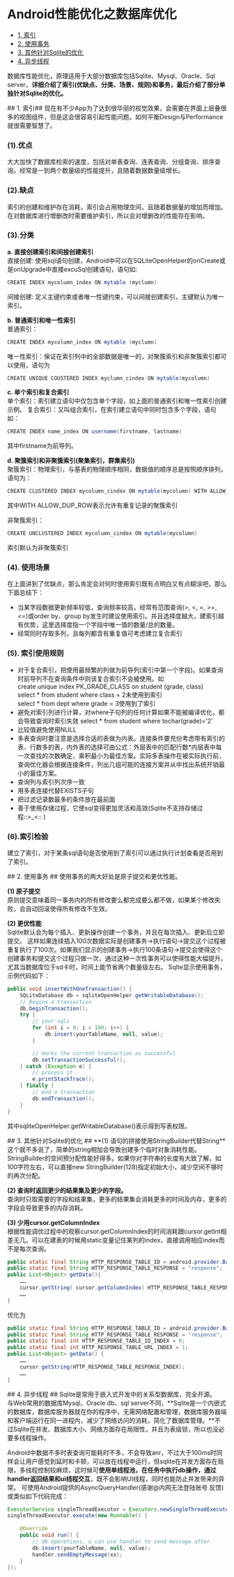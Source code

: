 ﻿Android性能优化之数据库优化
====

* [1. 索引](#suoyin)
* [2. 使用事务](#shiwu)
* [3. 其他针对Sqlite的优化](#sqlite)
* [4. 异步线程](#thread)

数据库性能优化，原理适用于大部分数据库包括Sqlite、Mysql、Oracle、Sql server，**详细介绍了索引(优缺点、分类、场景、规则)和事务，最后介绍了部分单独针对Sqlite的优化。**

<a name="suoyin"/>
## 1. 索引##
现在有不少App为了达到很华丽的视觉效果，会需要在界面上层叠很多的视图组件，但是这会很容易引起性能问题。如何平衡Design与Performance就很需要智慧了。

### (1).优点 ###
大大加快了数据库检索的速度，包括对单表查询、连表查询、分组查询、排序查询。经常是一到两个数量级的性能提升，且随着数据数量级增长。

### (2).缺点 ###
索引的创建和维护存在消耗，索引会占用物理空间，且随着数据量的增加而增加。
在对数据库进行增删改时需要维护索引，所以会对增删改的性能存在影响。

### (3).分类 ###
**a. 直接创建索引和间接创建索引**</br>
直接创建: 使用sql语句创建，Android中可以在SQLiteOpenHelper的onCreate或是onUpgrade中直接excuSql创建语句，语句如:

```java
CREATE INDEX mycolumn_index ON mytable (myclumn)
```

间接创建: 定义主键约束或者唯一性键约束，可以间接创建索引，主键默认为唯一索引。
 
**b. 普通索引和唯一性索引**</br>
普通索引：

```java
CREATE INDEX mycolumn_index ON mytable (myclumn)
```

唯一性索引：保证在索引列中的全部数据是唯一的，对聚簇索引和非聚簇索引都可以使用，语句为

```java
CREATE UNIQUE COUSTERED INDEX myclumn_cindex ON mytable(mycolumn)
```

**c. 单个索引和复合索引**</br>
单个索引：索引建立语句中仅包含单个字段，如上面的普通索引和唯一性索引创建示例。
复合索引：又叫组合索引，在索引建立语句中同时包含多个字段，语句如：

```java
CREATE INDEX name_index ON username(firstname, lastname)
```

其中firstname为前导列。
 
**d. 聚簇索引和非聚簇索引(聚集索引，群集索引)**</br>
聚簇索引：物理索引，与基表的物理顺序相同，数据值的顺序总是按照顺序排列，语句为：

```java
CREATE CLUSTERED INDEX mycolumn_cindex ON mytable(mycolumn) WITH ALLOW_DUP_ROW
```

其中WITH ALLOW_DUP_ROW表示允许有重复记录的聚簇索引

非聚簇索引：

```java
CREATE UNCLUSTERED INDEX mycolumn_cindex ON mytable(mycolumn)
```

索引默认为非聚簇索引

### (4). 使用场景 ###
在上面讲到了优缺点，那么肯定会对何时使用索引既有点明白又有点糊涂吧，那么下面总结下：

- 当某字段数据更新频率较低，查询频率较高，经常有范围查询(>, <, =, >=, <=)或order by、group by发生时建议使用索引。并且选择度越大，建索引越有优势，这里选择度指一个字段中唯一值的数量/总的数量。
- 经常同时存取多列，且每列都含有重复值可考虑建立复合索引

### (5). 索引使用规则 ###
- 对于复合索引，把使用最频繁的列做为前导列(索引中第一个字段)。如果查询时前导列不在查询条件中则该复合索引不会被使用。如</br>
create unique index PK_GRADE_CLASS on student (grade, class)</br>
select * from student where class = 2未使用到索引</br>
select * from dept where grade = 3使用到了索引</br>
- 避免对索引列进行计算，对where子句列的任何计算如果不能被编译优化，都会导致查询时索引失效
select * from student where tochar(grade)=’2′
-  比较值避免使用NULL
-  多表查询时要注意是选择合适的表做为内表。连接条件要充份考虑带有索引的表、行数多的表，内外表的选择可由公式：外层表中的匹配行数*内层表中每一次查找的次数确定，乘积最小为最佳方案。实际多表操作在被实际执行前，查询优化器会根据连接条件，列出几组可能的连接方案并从中找出系统开销最小的最佳方案。
- 查询列与索引列次序一致
- 用多表连接代替EXISTS子句
- 把过滤记录数最多的条件放在最前面
- 善于使用存储过程，它使sql变得更加灵活和高效(Sqlite不支持存储过程::>_<:: )

### (6).索引检验 ###
建立了索引，对于某条sql语句是否使用到了索引可以通过执行计划查看是否用到了索引。

<a name="shiwu"/>
## 2. 使用事务 ##
使用事务的两大好处是原子提交和更优性能。

**(1) 原子提交**</br>
原则提交意味着同一事务内的所有修改要么都完成要么都不做，如果某个修改失败，会自动回滚使得所有修改不生效。
 
**(2) 更优性能**</br>
Sqlite默认会为每个插入、更新操作创建一个事务，并且在每次插入、更新后立即提交。
这样如果连续插入100次数据实际是创建事务->执行语句->提交这个过程被重复执行了100次。如果我们显示的创建事务->执行100条语句->提交会使得这个创建事务和提交这个过程只做一次，通过这种一次性事务可以使得性能大幅提升。尤其当数据库位于sd卡时，时间上能节省两个数量级左右。
Sqlte显示使用事务，示例代码如下：

```java
public void insertWithOneTransaction() {
    SQLiteDatabase db = sqliteOpenHelper.getWritableDatabase();
    // Begins a transaction
    db.beginTransaction();
    try {
        // your sqls
        for (int i = 0; i < 100; i++) {
            db.insert(yourTableName, null, value);
        }

        // marks the current transaction as successful
        db.setTransactionSuccessful();
    } catch (Exception e) {
        // process it
        e.printStackTrace();
    } finally {
        // end a transaction
        db.endTransaction();
    }
}
```

其中sqliteOpenHelper.getWritableDatabase()表示得到写表权限。

<a name="sqlite"/>
## 3. 其他针对Sqlite的优化 ##
**(1) 语句的拼接使用StringBuilder代替String**</br>
这个就不多说了，简单的string相加会导致创建多个临时对象消耗性能。StringBuilder的空间预分配性能好得多。如果你对字符串的长度有大致了解，如100字符左右，可以直接new StringBuilder(128)指定初始大小，减少空间不够时的再次分配。
 
**(2) 查询时返回更少的结果集及更少的字段。**</br>
查询时只取需要的字段和结果集，更多的结果集会消耗更多的时间及内存，更多的字段会导致更多的内存消耗。
 
**(3) 少用cursor.getColumnIndex**</br>
根据性能调优过程中的观察cursor.getColumnIndex的时间消耗跟cursor.getInt相差无几。可以在建表的时候用static变量记住某列的index，直接调用相应index而不是每次查询。

```java
public static final String HTTP_RESPONSE_TABLE_ID = android.provider.BaseColumns._ID;
public static final String HTTP_RESPONSE_TABLE_RESPONSE	= "response";
public List<Object> getData(){
	……
	cursor.getString( cursor.getColumnIndex( HTTP_RESPONSE_TABLE_RESPONSE ) );
	……
}
```

优化为

```java
public static final String HTTP_RESPONSE_TABLE_ID = android.provider.BaseColumns._ID;
public static final String HTTP_RESPONSE_TABLE_RESPONSE = "response";
public static final int HTTP_RESPONSE_TABLE_ID_INDEX = 0;
public static final int HTTP_RESPONSE_TABLE_URL_INDEX = 1;
public List<Object> getData() {
	……
	cursor.getString(HTTP_RESPONSE_TABLE_RESPONSE_INDEX);
	……
}
```

<a name="thread"/>
## 4. 异步线程 ##
Sqlite是常用于嵌入式开发中的关系型数据库，完全开源。</br>
与Web常用的数据库Mysql、Oracle db、sql server不同，**Sqlite是一个内嵌式的数据库，数据库服务器就在你的程序中，无需网络配置和管理，数据库服务器端和客户端运行在同一进程内，减少了网络访问的消耗，简化了数据库管理。**不过Sqlite在并发、数据库大小、网络方面存在局限性，并且为表级锁，所以也没必要多线程操作。
 
Android中数据不多时表查询可能耗时不多，不会导致anr，不过大于100ms时同样会让用户感觉到延时和卡顿，可以放在线程中运行，但sqlite在并发方面存在局限，多线程控制较麻烦，这时候可**使用单线程池，在任务中执行db操作，通过handler返回结果和ui线程交互**，既不会影响UI线程，同时也能防止并发带来的异常。
可使用Android提供的AsyncQueryHandler(感谢@内网无法登陆账号 反馈)或类似如下代码完成：

```java
ExecutorService singleThreadExecutor = Executors.newSingleThreadExecutor();
singleThreadExecutor.execute(new Runnable() {
 
	@Override
	public void run() {
		// db operetions, u can use handler to send message after
		db.insert(yourTableName, null, value);
		handler.sendEmptyMessage(xx);
	}
});
```
